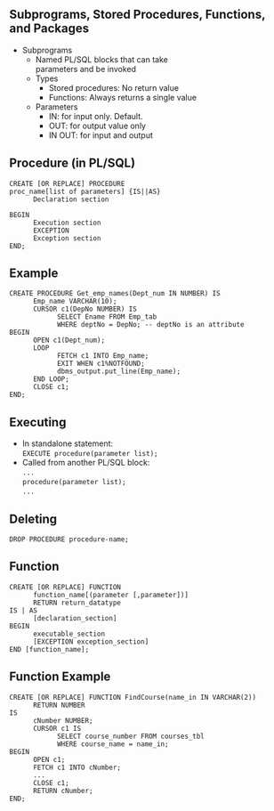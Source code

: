 <h2>Subprograms, Stored Procedures, Functions,
  </br>and Packages</h2>
  
  <ul>
  <li>Subprograms
    <ul>
      <li>Named PL/SQL blocks that can take
      </br>parameters and be invoked</li>
      <li>Types
        <ul>
          <li>Stored procedures: No return value</li>
          <li>Functions: Always returns a single value</li>
        </ul>
      </li>
      <li>Parameters
        <ul>
          <li>IN: for input only. Default.</li>
          <li>OUT: for output value only</li>
          <li>IN OUT: for input and output</li>
        </ul>
      </li>
    </ul>
  </li>
</ul>

<h2>Procedure (in PL/SQL)</h2>

``` pgsql
CREATE [OR REPLACE] PROCEDURE
proc_name[list of parameters] {IS||AS}
      Declaration section
      
BEGIN
      Execution section
      EXCEPTION
      Exception section
END;
```

<h2>Example</h2>

``` pgsql
CREATE PROCEDURE Get_emp_names(Dept_num IN NUMBER) IS
      Emp_name VARCHAR(10);
      CURSOR c1(DepNo NUMBER) IS
            SELECT Ename FROM Emp_tab
            WHERE deptNo = DepNo; -- deptNo is an attribute
BEGIN
      OPEN c1(Dept_num);
      LOOP
            FETCH c1 INTO Emp_name;
            EXIT WHEN c1%NOTFOUND;
            dbms_output.put_line(Emp_name);
      END LOOP;
      CLOSE c1;
END;
```

<h2>Executing</h2>
<ul>
  <li>In standalone statement:
  </br><code>EXECUTE procedure(parameter list);</code></li>
  <li>Called from another PL/SQL block:
  </br><code>...</code>
  </br><code>procedure(parameter list);</code>
  </br><code>...</code></li>
</ul>

<h2>Deleting</h2>
<code>DROP PROCEDURE procedure-name;</code>

<h2>Function</h2>

``` pgsql
CREATE [OR REPLACE] FUNCTION
      function_name[(parameter [,parameter])]
      RETURN return_datatype
IS | AS
      [declaration_section]
BEGIN
      executable_section
      [EXCEPTION exception_section]
END [function_name];
```
## Function Example
``` pgsql
CREATE [OR REPLACE] FUNCTION FindCourse(name_in IN VARCHAR(2))
      RETURN NUMBER
IS
      cNumber NUMBER;
      CURSOR c1 IS
            SELECT course_number FROM courses_tbl
            WHERE course_name = name_in;
BEGIN
      OPEN c1;
      FETCH c1 INTO cNumber;
      ...
      CLOSE c1;
      RETURN cNumber;
END;
```
